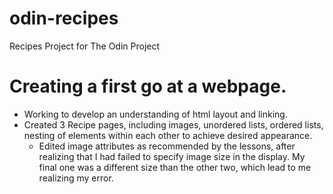 # odin-recipes
Recipes Project for The Odin Project
# Creating a first go at a webpage. 
- Working to develop an understanding of html layout and linking.
- Created 3 Recipe pages, including images, unordered lists, ordered lists, nesting of elements within each other to achieve desired appearance.
    - Edited image attributes as recommended by the lessons, after realizing that I had failed to specify image size in the display. My final one was a different size than the other two, which lead to me realizing my error.